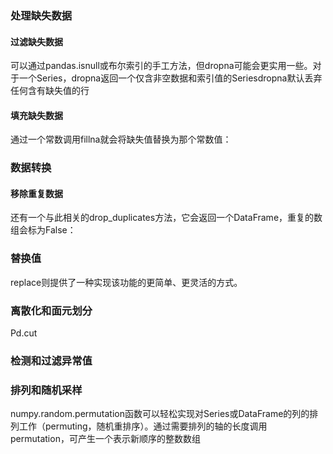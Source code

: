 ### 处理缺失数据

#### 过滤缺失数据

可以通过pandas.isnull或布尔索引的手工方法，但dropna可能会更实用一些。对于一个Series，dropna返回一个仅含非空数据和索引值的Seriesdropna默认丢弃任何含有缺失值的行

#### 填充缺失数据

通过一个常数调用fillna就会将缺失值替换为那个常数值：





### 数据转换

#### 

#### 移除重复数据

还有一个与此相关的drop_duplicates方法，它会返回一个DataFrame，重复的数组会标为False：



### 替换值

replace则提供了一种实现该功能的更简单、更灵活的方式。



### 离散化和面元划分

Pd.cut





### 检测和过滤异常值



### 排列和随机采样

numpy.random.permutation函数可以轻松实现对Series或DataFrame的列的排列工作（permuting，随机重排序）。通过需要排列的轴的长度调用permutation，可产生一个表示新顺序的整数数组

